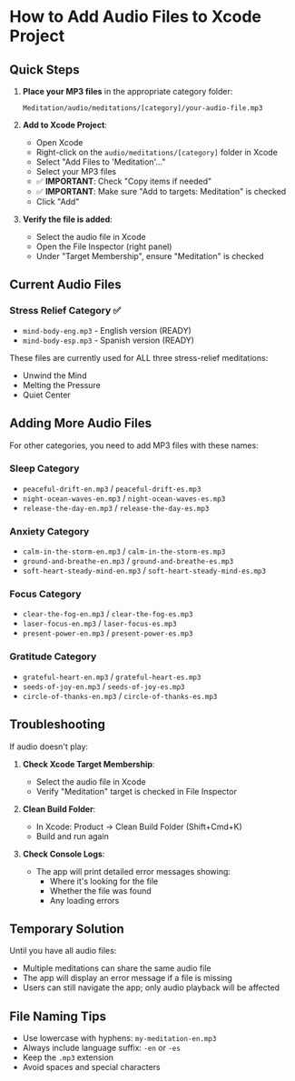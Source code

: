 # How to Add Audio Files to Xcode Project

## Quick Steps

1. **Place your MP3 files** in the appropriate category folder:
   ```
   Meditation/audio/meditations/[category]/your-audio-file.mp3
   ```

2. **Add to Xcode Project**:
   - Open Xcode
   - Right-click on the `audio/meditations/[category]` folder in Xcode
   - Select "Add Files to 'Meditation'..."
   - Select your MP3 files
   - ✅ **IMPORTANT**: Check "Copy items if needed"
   - ✅ **IMPORTANT**: Make sure "Add to targets: Meditation" is checked
   - Click "Add"

3. **Verify the file is added**:
   - Select the audio file in Xcode
   - Open the File Inspector (right panel)
   - Under "Target Membership", ensure "Meditation" is checked

## Current Audio Files

### Stress Relief Category ✅
- `mind-body-eng.mp3` - English version (READY)
- `mind-body-esp.mp3` - Spanish version (READY)

These files are currently used for ALL three stress-relief meditations:
- Unwind the Mind
- Melting the Pressure  
- Quiet Center

## Adding More Audio Files

For other categories, you need to add MP3 files with these names:

### Sleep Category
- `peaceful-drift-en.mp3` / `peaceful-drift-es.mp3`
- `night-ocean-waves-en.mp3` / `night-ocean-waves-es.mp3`
- `release-the-day-en.mp3` / `release-the-day-es.mp3`

### Anxiety Category
- `calm-in-the-storm-en.mp3` / `calm-in-the-storm-es.mp3`
- `ground-and-breathe-en.mp3` / `ground-and-breathe-es.mp3`
- `soft-heart-steady-mind-en.mp3` / `soft-heart-steady-mind-es.mp3`

### Focus Category
- `clear-the-fog-en.mp3` / `clear-the-fog-es.mp3`
- `laser-focus-en.mp3` / `laser-focus-es.mp3`
- `present-power-en.mp3` / `present-power-es.mp3`

### Gratitude Category
- `grateful-heart-en.mp3` / `grateful-heart-es.mp3`
- `seeds-of-joy-en.mp3` / `seeds-of-joy-es.mp3`
- `circle-of-thanks-en.mp3` / `circle-of-thanks-es.mp3`

## Troubleshooting

If audio doesn't play:

1. **Check Xcode Target Membership**:
   - Select the audio file in Xcode
   - Verify "Meditation" target is checked in File Inspector

2. **Clean Build Folder**:
   - In Xcode: Product → Clean Build Folder (Shift+Cmd+K)
   - Build and run again

3. **Check Console Logs**:
   - The app will print detailed error messages showing:
     - Where it's looking for the file
     - Whether the file was found
     - Any loading errors

## Temporary Solution

Until you have all audio files:
- Multiple meditations can share the same audio file
- The app will display an error message if a file is missing
- Users can still navigate the app; only audio playback will be affected

## File Naming Tips

- Use lowercase with hyphens: `my-meditation-en.mp3`
- Always include language suffix: `-en` or `-es`
- Keep the `.mp3` extension
- Avoid spaces and special characters
